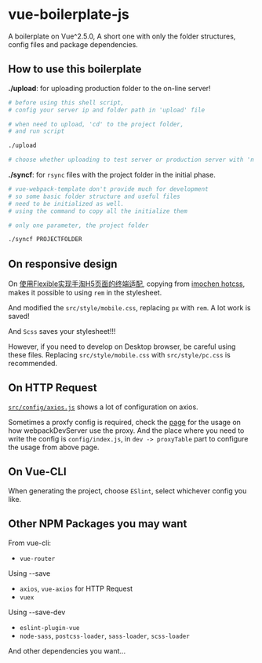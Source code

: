 # vue-boilerplate-js

A boilerplate on Vue^2.5.0, A short one with only the folder structures, config files and package dependencies.

## How to use this boilerplate

**./upload**: for uploading production folder to the on-line server!

```bash
# before using this shell script,
# config your server ip and folder path in 'upload' file

# when need to upload, 'cd' to the project folder,
# and run script

./upload

# choose whether uploading to test server or production server with 'n' or 'y'

```

**./syncf**: for `rsync` files with the project folder in the initial phase.

```bash
# vue-webpack-template don't provide much for development
# so some basic folder structure and useful files
# need to be initialized as well.
# using the command to copy all the initialize them

# only one parameter, the project folder

./syncf PROJECTFOLDER

```

## On responsive design

On [使用Flexible实现手淘H5页面的终端适配](https://www.w3cplus.com/mobile/lib-flexible-for-html5-layout.html), copying from [imochen hotcss](https://github.com/imochen/hotcss), makes it possible to using `rem` in the stylesheet.

And modified the `src/style/mobile.css`, replacing `px` with `rem`. A lot work is saved!

And `Scss` saves your stylesheet!!!

However, if you need to develop on Desktop browser, be careful using these files. Replacing `src/style/mobile.css` with `src/style/pc.css` is recommended.

## On HTTP Request

[`src/config/axios.js`](./src/config/axios.js) shows a lot of configuration on axios.

Sometimes a proxfy config is required, check the [page](https://webpack.js.org/configuration/dev-server/#devserver-proxy) for the usage on how webpackDevServer use the proxy. And the place where you need to write the config is `config/index.js`, in `dev -> proxyTable` part to configure the usage from above page.

## On Vue-CLI

When generating the project, choose `ESlint`, select whichever config you like.

## Other NPM Packages you may want

From vue-cli:
- `vue-router`

Using --save
- `axios`, `vue-axios` for HTTP Request
- `vuex`

Using --save-dev
- `eslint-plugin-vue`
- `node-sass`, `postcss-loader`, `sass-loader`, `scss-loader`

And other dependencies you want...
